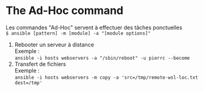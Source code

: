 # The Ad-Hoc command
Les commandes "Ad-Hoc" servent à effectuer des tâches ponctuelles<br/>
``$ ansible [pattern] -m [module] -a "[module options]"``

1. Rebooter un serveur à distance<br/>
Exemple :<br/>
``
ansible -i hosts webservers -a "/sbin/reboot" -u pierrc --become
``
2. Transfert de fichiers<br/>
Exemple :<br/>
``
ansible -i hosts webservers -m copy -a 'src=/tmp/remote-wsl-loc.txt dest=/tmp'
``



